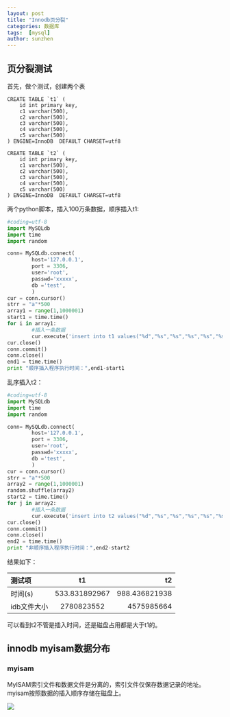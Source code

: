 ```yaml
---
layout: post
title: "Innodb页分裂"
categories: 数据库
tags:  [mysql]  
author: sunzhen
---
```


## 页分裂测试

首先，做个测试，创建两个表

```mysql
CREATE TABLE `t1` (
    id int primary key,
    c1 varchar(500),
    c2 varchar(500),
    c3 varchar(500),
    c4 varchar(500),
    c5 varchar(500)
) ENGINE=InnoDB  DEFAULT CHARSET=utf8

CREATE TABLE `t2` (
    id int primary key,
    c1 varchar(500),
    c2 varchar(500),
    c3 varchar(500),
    c4 varchar(500),
    c5 varchar(500)
) ENGINE=InnoDB  DEFAULT CHARSET=utf8
```

两个python脚本，插入100万条数据，顺序插入t1:
```python
#coding=utf-8
import MySQLdb
import time
import random

conn= MySQLdb.connect(
        host='127.0.0.1',
        port = 3306,
        user='root',
        passwd='xxxxx',
        db ='test',
        )
cur = conn.cursor()
strr = "a"*500
array1 = range(1,1000001)
start1 = time.time()
for i in array1:
        #插入一条数据
        cur.execute('insert into t1 values("%d","%s","%s","%s","%s","%s")' % (i,strr,strr,strr,strr,strr))
cur.close()
conn.commit()
conn.close()
end1 = time.time()
print "顺序插入程序执行时间：",end1-start1
```

乱序插入t2：

```python
#coding=utf-8
import MySQLdb
import time
import random

conn= MySQLdb.connect(
        host='127.0.0.1',
        port = 3306,
        user='root',
        passwd='xxxxx',
        db ='test',
        )
cur = conn.cursor()
strr = "a"*500
array2 = range(1,1000001)
random.shuffle(array2)
start2 = time.time()
for j in array2:
        #插入一条数据
        cur.execute('insert into t2 values("%d","%s","%s","%s","%s","%s")' % (j,strr,strr,strr,strr,strr))
cur.close()
conn.commit()
conn.close()
end2 = time.time()
print "非顺序插入程序执行时间：",end2-start2
```

结果如下：

| 测试项        |    t1            |        t2    |
| :------------ |:---------------:| -------------:|
| 时间(s)       | 533.831892967    | 988.436821938 |
| idb文件大小   | 2780823552       |   4575985664   |

可以看到t2不管是插入时间，还是磁盘占用都是大于t1的。


## innodb myisam数据分布

### myisam

MyISAM索引文件和数据文件是分离的，索引文件仅保存数据记录的地址。myisam按照数据的插入顺序存储在磁盘上。

![](https://raw.githubusercontent.com/woaielf/sunzhen1991.github.io/master/_posts/Pic/1801/170103-1.png)